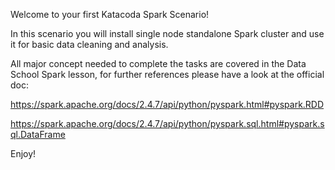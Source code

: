 Welcome to your first Katacoda Spark Scenario!

In this scenario you will install single node standalone Spark cluster and use it for basic data cleaning and analysis.

All major concept needed to complete the tasks are covered in the Data School Spark lesson, for further references please have a look at the official doc:

https://spark.apache.org/docs/2.4.7/api/python/pyspark.html#pyspark.RDD

https://spark.apache.org/docs/2.4.7/api/python/pyspark.sql.html#pyspark.sql.DataFrame

Enjoy!